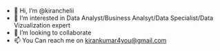 - 👋 Hi, I’m @kiranchelii
- 👀 I’m interested in Data Analyst/Business Analsyt/Data Specialist/Data Vizualization expert
- 💞️ I’m looking to collaborate 
- 📫 You Can reach me on kirankumar4you@gmail.com 

<!---
kiranchelii/kiranchelii is a ✨ special ✨ repository because its `README.md` (this file) appears on your GitHub profile.
You can click the Preview link to take a look at your changes.
--->
